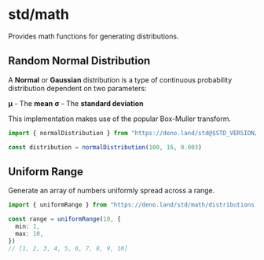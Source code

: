 # std/math

Provides math functions for generating distributions.

## Random Normal Distribution

A **Normal** or **Gaussian** distribution is a type of 
continuous probability distribution dependent on two
parameters:

**μ** - The **mean** 
**σ** - The **standard deviation**

This implementation makes use of the popular Box-Muller transform.

```ts
import { normalDistribution } from "https://deno.land/std@$STD_VERSION/math/distributions.ts";

const distribution = normalDistribution(100, 16, 0.003)
```

## Uniform Range

Generate an array of numbers uniformly spread across a range.

```ts
import { uniformRange } from "https://deno.land/std/math/distributions.ts";

const range = uniformRange(10, {
  min: 1,
  max: 10,
})
// [1, 2, 3, 4, 5, 6, 7, 8, 9, 10]
```